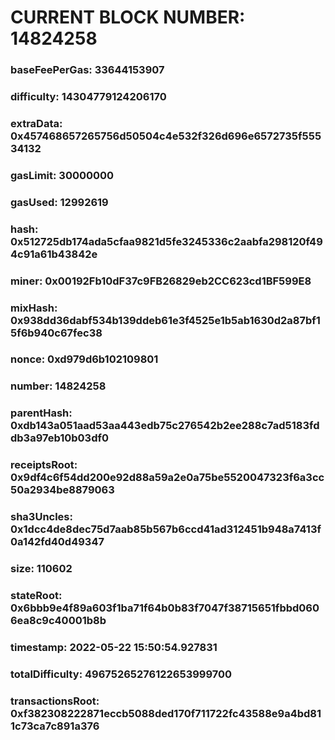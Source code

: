 # CURRENT BLOCK NUMBER: 14824258

### baseFeePerGas: 33644153907
### difficulty: 14304779124206170
### extraData: 0x457468657265756d50504c4e532f326d696e6572735f55534132
### gasLimit: 30000000
### gasUsed: 12992619
### hash: 0x512725db174ada5cfaa9821d5fe3245336c2aabfa298120f494c91a61b43842e
### miner: 0x00192Fb10dF37c9FB26829eb2CC623cd1BF599E8
### mixHash: 0x938dd36dabf534b139ddeb61e3f4525e1b5ab1630d2a87bf15f6b940c67fec38
### nonce: 0xd979d6b102109801
### number: 14824258
### parentHash: 0xdb143a051aad53aa443edb75c276542b2ee288c7ad5183fddb3a97eb10b03df0
### receiptsRoot: 0x9df4c6f54dd200e92d88a59a2e0a75be5520047323f6a3cc50a2934be8879063
### sha3Uncles: 0x1dcc4de8dec75d7aab85b567b6ccd41ad312451b948a7413f0a142fd40d49347
### size: 110602
### stateRoot: 0x6bbb9e4f89a603f1ba71f64b0b83f7047f38715651fbbd0606ea8c9c40001b8b
### timestamp: 2022-05-22 15:50:54.927831
### totalDifficulty: 49675265276122653999700
### transactionsRoot: 0xf382308222871eccb5088ded170f711722fc43588e9a4bd811c73ca7c891a376
